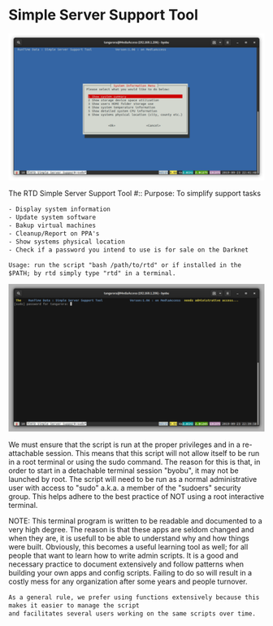 # Simple Server Support Tool

![RTD SSST](Media_files/3-info.png?raw=true "Main Window")

The RTD Simple Server Support Tool #::	Purpose: To simplify support tasks 

	- Display system information 
	- Update system software
	- Bakup virtual machines 
	- Cleanup/Report on PPA's
	- Show systems physical location 
	- Check if a password you intend to use is for sale on the Darknet

```
Usage: run the script "bash /path/to/rtd" or if installed in the $PATH; by rtd simply type "rtd" in a terminal.
```


![RTD SSST Screenshot 2](Media_files/0-startup.png?raw=true "Executing the Script")

We must ensure that the script is run at the proper privileges and in a 
re-attachable session. This means that this script will not allow itself to be run in 
a root terminal or using the sudo command. The reason for this is that, in order to start in
a detachable terminal session "byobu", it may not be launched by root. The script will 
need to be run as a normal administrative user with access to "sudo" a.k.a. a member of the 
"sudoers" security group. This helps adhere to the best practice of NOT using a root interactive
terminal. 


NOTE:	This terminal program is written to be readable and documented to a very high degree. The reason is that
	these apps are seldom changed and when they are, it is usefull to be able to understand why and how 
	things were built. Obviously, this becomes a useful learning tool as well; for all people that want to 
	learn how to write admin scripts. It is a good and necessary practice to document extensively and follow
	patterns when building your own apps and config scripts. Failing to do so will result in a costly mess
	for any organization after some years and people turnover. 

	As a general rule, we prefer using functions extensively because this makes it easier to manage the script
	and facilitates several users working on the same scripts over time.

